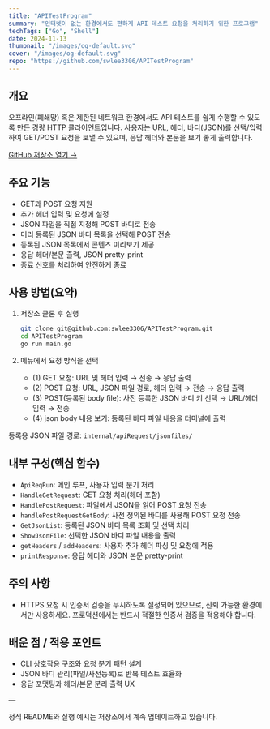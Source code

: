 ```yaml
---
title: "APITestProgram"
summary: "인터넷이 없는 환경에서도 편하게 API 테스트 요청을 처리하기 위한 프로그램"
techTags: ["Go", "Shell"]
date: 2024-11-13
thumbnail: "/images/og-default.svg"
cover: "/images/og-default.svg"
repo: "https://github.com/swlee3306/APITestProgram"
---
```


## 개요

오프라인(폐쇄망) 혹은 제한된 네트워크 환경에서도 API 테스트를 쉽게 수행할 수 있도록 만든 경량 HTTP 클라이언트입니다. 사용자는 URL, 헤더, 바디(JSON)를 선택/입력하여 GET/POST 요청을 보낼 수 있으며, 응답 헤더와 본문을 보기 좋게 출력합니다.

<a class="btn" href="https://github.com/swlee3306/APITestProgram" target="_blank" rel="noopener">GitHub 저장소 열기 →</a>

## 주요 기능

- GET과 POST 요청 지원
- 추가 헤더 입력 및 요청에 설정
- JSON 파일을 직접 지정해 POST 바디로 전송
- 미리 등록된 JSON 바디 목록을 선택해 POST 전송
- 등록된 JSON 목록에서 콘텐츠 미리보기 제공
- 응답 헤더/본문 출력, JSON pretty-print
- 종료 신호를 처리하여 안전하게 종료

## 사용 방법(요약)

1. 저장소 클론 후 실행
   ```bash
   git clone git@github.com:swlee3306/APITestProgram.git
   cd APITestProgram
   go run main.go
   ```

2. 메뉴에서 요청 방식을 선택
   - (1) GET 요청: URL 및 헤더 입력 → 전송 → 응답 출력
   - (2) POST 요청: URL, JSON 파일 경로, 헤더 입력 → 전송 → 응답 출력
   - (3) POST(등록된 body file): 사전 등록한 JSON 바디 키 선택 → URL/헤더 입력 → 전송
   - (4) json body 내용 보기: 등록된 바디 파일 내용을 터미널에 출력

등록용 JSON 파일 경로: `internal/apiRequest/jsonfiles/`

## 내부 구성(핵심 함수)

- `ApiReqRun`: 메인 루프, 사용자 입력 분기 처리
- `HandleGetRequest`: GET 요청 처리(헤더 포함)
- `HandlePostRequest`: 파일에서 JSON을 읽어 POST 요청 전송
- `handlePostRequestGetBody`: 사전 정의된 바디를 사용해 POST 요청 전송
- `GetJsonList`: 등록된 JSON 바디 목록 조회 및 선택 처리
- `ShowJsonFile`: 선택한 JSON 바디 파일 내용을 출력
- `getHeaders` / `addHeaders`: 사용자 추가 헤더 파싱 및 요청에 적용
- `printResponse`: 응답 헤더와 JSON 본문 pretty-print

## 주의 사항

- HTTPS 요청 시 인증서 검증을 무시하도록 설정되어 있으므로, 신뢰 가능한 환경에서만 사용하세요. 프로덕션에서는 반드시 적절한 인증서 검증을 적용해야 합니다.

## 배운 점 / 적용 포인트

- CLI 상호작용 구조와 요청 분기 패턴 설계
- JSON 바디 관리(파일/사전등록)로 반복 테스트 효율화
- 응답 포맷팅과 헤더/본문 분리 출력 UX

—

정식 README와 실행 예시는 저장소에서 계속 업데이트하고 있습니다.
